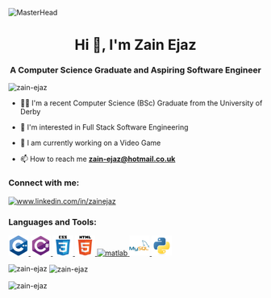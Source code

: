 ![MasterHead](https://i.imgur.com/1ZvVkDc.gif)

<h1 align="center">Hi 👋, I'm Zain Ejaz</h1>
<h3 align="center">A Computer Science Graduate and Aspiring Software Engineer</h3>

<p align="left"> <img src="https://komarev.com/ghpvc/?username=zain-ejaz&label=Profile%20views&color=0e75b6&style=flat" alt="zain-ejaz" /> </p>

- 👨‍🎓 I'm a recent Computer Science (BSc) Graduate from the University of Derby

- 👀 I'm interested in Full Stack Software Engineering 

- 📜 I am currently working on a Video Game

- 📫 How to reach me **zain-ejaz@hotmail.co.uk**

<h3 align="left">Connect with me:</h3>
<p align="left">
<a href="https://www.linkedin.com/in/zainejaz/" target="blank"><img align="center" src="https://raw.githubusercontent.com/rahuldkjain/github-profile-readme-generator/master/src/images/icons/Social/linked-in-alt.svg" alt="www.linkedin.com/in/zainejaz" height="30" width="40" /></a>
</p>

<h3 align="left">Languages and Tools:</h3>
<p align="left"> <a href="https://www.w3schools.com/cpp/" target="_blank" rel="noreferrer"> <img src="https://raw.githubusercontent.com/devicons/devicon/master/icons/cplusplus/cplusplus-original.svg" alt="cplusplus" width="40" height="40"/> </a> <a href="https://www.w3schools.com/cs/" target="_blank" rel="noreferrer"> <img src="https://raw.githubusercontent.com/devicons/devicon/master/icons/csharp/csharp-original.svg" alt="csharp" width="40" height="40"/> </a> <a href="https://www.w3schools.com/css/" target="_blank" rel="noreferrer"> <img src="https://raw.githubusercontent.com/devicons/devicon/master/icons/css3/css3-original-wordmark.svg" alt="css3" width="40" height="40"/> </a> <a href="https://www.w3.org/html/" target="_blank" rel="noreferrer"> <img src="https://raw.githubusercontent.com/devicons/devicon/master/icons/html5/html5-original-wordmark.svg" alt="html5" width="40" height="40"/> </a> <a href="https://www.mathworks.com/" target="_blank" rel="noreferrer"> <img src="https://upload.wikimedia.org/wikipedia/commons/2/21/Matlab_Logo.png" alt="matlab" width="40" height="40"/> </a> <a href="https://www.mysql.com/" target="_blank" rel="noreferrer"> <img src="https://raw.githubusercontent.com/devicons/devicon/master/icons/mysql/mysql-original-wordmark.svg" alt="mysql" width="40" height="40"/> </a> <a href="https://www.python.org" target="_blank" rel="noreferrer"> <img src="https://raw.githubusercontent.com/devicons/devicon/master/icons/python/python-original.svg" alt="python" width="40" height="40"/> </a> </p>

<p><img align="left" src="https://github-readme-stats.vercel.app/api/top-langs?username=zain-ejaz&exclude_repo=Kaggle-Notebooks&show_icons=true&locale=en&layout=compact" alt="zain-ejaz" /></p>

<p>&nbsp;<img align="center" src="https://github-readme-stats.vercel.app/api?username=zain-ejaz&show_icons=true&locale=en" alt="zain-ejaz" /></p>

<p><img align="center" src="https://github-readme-streak-stats.herokuapp.com/?user=zain-ejaz&" alt="zain-ejaz" /></p>
